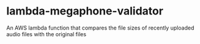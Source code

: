 # lambda-megaphone-validator
An AWS lambda function that compares the file sizes of recently uploaded audio files with the original files

